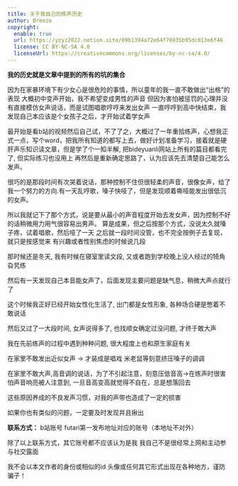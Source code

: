 ```yaml
---
title: 关于我自己的练声历史
author: Breeze
copyright:
  enable: true
  url: https://yzyz2022.notion.site/09b1394a72e64f76935b95dc013e6f46
  license: CC BY-NC-SA 4.0
  licenseUrl: https://creativecommons.org/licenses/by-nc-sa/4.0/
---
```


**我的历史就是文章中提到的所有的坑的集合**

因为在家暴环境下有少女心是很危险的事情，所以童年的我一直不敢做出“出格”的表现
大概初中变声开始，我不希望变成男性的声音
但因为害怕被惩罚的心理并没有直接模仿女声说话，而是试图唱歌哼哼来发出女声
一直哼哼到高中快结束，我发现自己本应该是个女孩子之后，才开始试着学女声

最开始是看b站的视频然后自己试，不了了之，大概过了一年重拾练声，心想我正式一点，写个word，把我所有知道的都写上去，做好计划准备学习，接着就是硬肝声乐知识读文章，但是学了个一知半解, 把bideyuanli网站上所有的篇目都看完了, 但实际练习也没用上
再然后是重新确定思路了，认为应该先去清楚自己能怎么发声。

很巧的是那段时间有次哭着说话，那种控制不住但很轻柔的声音，很像女声，给了我一个努力的方向.有一天乱哼歌，嗓子快哑了，但是发现顺着嘶哑能发出很低沉的女声。

所以我就记下了那个方式，说是要从最小的声音程度开始去发女声，因为控制不好的话稍微用力用气很容易出男声。
算是成果，但之后按那个方式，没说太久就嗓子疼，试着唱歌，然后哑了一天
之后就一段时间没管，也不完全按例子去复现，就只是按感觉来 有兴趣或者性别焦虑的时候说几段

那时候还是冬天, 我有时候在寝室里读文段, 又或者跑到学校晚上没人经过的犄角旮旯练

然后有一天发现自己本音能女声了，后面发现主要问题是缺气息，稍微大声点就行了

这个时候我正好已经开始女性化生活了, 出门都是女性形象, 各种场合硬是憋着不敢说话

然后又过了一大段时间, 女声说得多了, 也找顺女确定过没问题, 才终于敢大声

我在先前练声的过程中遇到种种问题, 很大程度上也和原生家庭有关

在家里不敢发出近似女声 → 才装成是唱戏 米老鼠等刻意挤压嗓子的调调

在家里不敢大声,高音调的说话，为了不引起注意，刻意压低音高→在练声时很害怕声音响亮被人注意到, 一旦音高变高就觉得不自在，总是想落回去

这些原因养成的不良发声习惯，对我的声带也造成了一定的损害

如果你也有类似的问题，一定要及时发现并且揪出

**联系方式：**
b站账号
futari第一发布地址对应的账号（本地址不对外）

除了以上联系方式，其它账号都不应该认为是我
我自己不是很经常上网和主动参与社交露面

我不会以本文作者的身份或相似的id 头像或任何其它形式出现在各种地方，谨防骗子！
